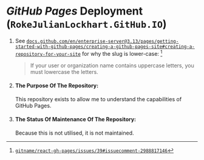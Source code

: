 # *GitHub Pages* Deployment (`RokeJulianLockhart.GitHub.IO`)

1.	See [`docs.github.com/en/enterprise-server@3.13/pages/getting-started-with-github-pages/creating-a-github-pages-site#creating-a-repository-for-your-site`](https://docs.github.com/en/enterprise-server@3.13/pages/getting-started-with-github-pages/creating-a-github-pages-site#creating-a-repository-for-your-site:~:text=If%20your%20user%20or%20organization%20name%20contains%20uppercase%20letters%2C%20you%20must%20lowercase%20the%20letters.) for why the slug is lower-case: [^1]

	> If your user or organization name contains uppercase letters, you must lowercase the letters.

	[^1]: [`gitname/react-gh-pages/issues/39#issuecomment-2988817146`](https://github.com/gitname/react-gh-pages/issues/39#issuecomment-2988817146)

1.	#### The Purpose Of The Repository:

	This repository exists to allow me to understand the capabilities of GitHub Pages.

1.	#### The Status Of Maintenance Of The Repository:

	Because this is not utilised, it is not maintained.
